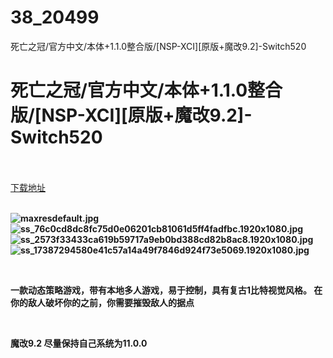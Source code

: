 # 38_20499
死亡之冠/官方中文/本体+1.1.0整合版/[NSP-XCI][原版+魔改9.2]-Switch520
# 死亡之冠/官方中文/本体+1.1.0整合版/[NSP-XCI][原版+魔改9.2]-Switch520
 <br/></br>
[下载地址](https://www.switch520.cc/article/20499 "下载地址")
<br/></br>

<p><strong><img title="maxresdefault.jpg" src="https://www.switch520.cc/muke_img/2021_07_23_18bbf1251a161.jpg" alt="maxresdefault.jpg"></strong><br>
<strong><img title="ss_76c0cd8dc8fc75d0e06201cb81061d5ff4fadfbc.1920x1080.jpg" src="https://www.switch520.cc/muke_img/2021_07_23_d3b1f5795b052.jpg" alt="ss_76c0cd8dc8fc75d0e06201cb81061d5ff4fadfbc.1920x1080.jpg"></strong><br>
<strong><img title="ss_2573f33433ca619b59717a9eb0bd388cd82b8ac8.1920x1080.jpg" src="https://www.switch520.cc/muke_img/2021_07_23_29ed3149c7b7c.jpg" alt="ss_2573f33433ca619b59717a9eb0bd388cd82b8ac8.1920x1080.jpg"></strong><br>
<strong><img title="ss_17387294580e41c57a14a49f7846d924f73e5069.1920x1080.jpg" src="https://www.switch520.cc/muke_img/2021_07_23_e47805c28499a.jpg" alt="ss_17387294580e41c57a14a49f7846d924f73e5069.1920x1080.jpg">&nbsp;</strong></p>
<p>&nbsp;</p>
<p><strong>一款动态策略游戏，带有本地多人游戏，易于控制，具有复古1比特视觉风格。 在你的敌人破坏你的之前，你需要摧毁敌人的据点</strong></p>
<p>&nbsp;</p>
<p><strong>魔改9.2 尽量保持自己系统为11.0.0</strong></p>

